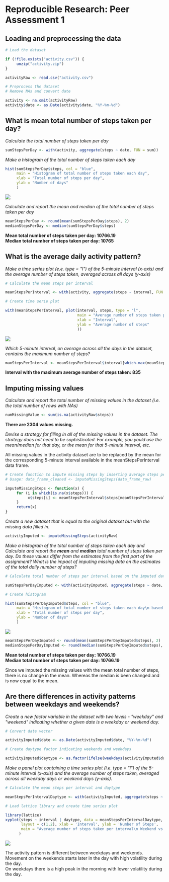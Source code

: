 # Reproducible Research: Peer Assessment 1


## Loading and preprocessing the data


```r
# Load the dataset

if (!file.exists("activity.csv")) {
     unzip("activity.zip")
}

activityRaw <- read.csv("activity.csv")

# Preprocess the dataset
# Remove NAs and convert date

activity <- na.omit(activityRaw)
activity$date <- as.Date(activity$date, "%Y-%m-%d")
```


## What is mean total number of steps taken per day?

*Calculate the total number of steps taken per day*  


```r
sumStepsPerDay <- with(activity, aggregate(steps ~ date, FUN = sum))
```

*Make a histogram of the total number of steps taken each day*  
  

```r
hist(sumStepsPerDay$steps, col = "blue", 
     main = "Histogram of total number of steps taken each day", 
     xlab = "Total number of steps per day", 
     ylab = "Number of days"
     )
```

![](PA1_template_files/figure-html/unnamed-chunk-3-1.png)<!-- -->

*Calculate and report the mean and median of the total number of steps taken per day*  


```r
meanStepsPerDay <- round(mean(sumStepsPerDay$steps), 2)
medianStepsPerDay <- median(sumStepsPerDay$steps)
```

**Mean total number of steps taken per day:   10766.19**  
**Median total number of steps taken per day: 10765**  


## What is the average daily activity pattern?

*Make a time series plot (e.e. type = "l") of the 5-minute interval (x-axis) and the average number of steps taken, averaged across all days (y-axis)*  


```r
# Calculate the mean steps per interval

meanStepsPerInterval <- with(activity, aggregate(steps ~ interval, FUN = mean))

# Create time serie plot

with(meanStepsPerInterval, plot(interval, steps, type = "l",
                                main = "Average number of steps taken per interval", 
                                xlab = "Interval", 
                                ylab = "Average number of steps"
                                ))
```

![](PA1_template_files/figure-html/unnamed-chunk-5-1.png)<!-- -->

*Which 5-minute interval, on average across all the days in the dataset, contains the maximum number of steps?*  


```r
maxStepsPerInterval <- meanStepsPerInterval$interval[which.max(meanStepsPerInterval$steps)] 
```

**Interval with the maximum average number of steps taken: 835**  

## Imputing missing values

*Calculate and report the total number of missing values in the dataset (i.e. the total number of rows with NAs)*  


```r
numMissingValue <- sum(is.na(activityRaw$steps))
```

**There are 2304 values missing.**  

*Devise a strategy for filling in all of the missing values in the dataset. The strategy does not need to be sophisticated. For example, you yould use the mean/median for that day, or the mean for that 5-minute interval, etc.*  

All missing values in the activity dataset are to be replaced by the mean for the corresponding 5-minute interval available in the meanStepsPerInterval data frame.  


```r
# Create function to impute missing steps by inserting average steps per interval
# Usage: data_frame_cleaned <- imputeMissingSteps(data_frame_raw)

imputeMissingSteps <- function(x) {
     for (i in which(is.na(x$steps))) {
          x$steps[i] <- meanStepsPerInterval$steps[meanStepsPerInterval$interval == x$interval[i]]
     }
     return(x)
}
```

*Create a new dataset that is equal to the original dataset but with the missing data filled in.*  


```r
activityImputed <- imputeMissingSteps(activityRaw)
```

*Make a histogram of the total number of steps taken each day and Calculate and report the **mean** and **median** total number of steps taken per day. Do these values differ from the estimates from the first part of the assignment? What is the impact of imputing missing data on the estimates of the total daily number of steps?*  


```r
# Calculate total number of steps per interval based on the imputed dataset

sumStepsPerDayImputed <- with(activityImputed, aggregate(steps ~ date, FUN = sum))

# Create histogram 

hist(sumStepsPerDayImputed$steps, col = "blue", 
     main = "Histogram of total number of steps taken each day\n based on imputed dataset", 
     xlab = "Total number of steps per day", 
     ylab = "Number of days"
     )
```

![](PA1_template_files/figure-html/unnamed-chunk-10-1.png)<!-- -->



```r
meanStepsPerDayImputed <- round(mean(sumStepsPerDayImputed$steps), 2)
medianStepsPerDayImputed <- round(median(sumStepsPerDayImputed$steps), 2)
```

**Mean total number of steps taken per day:   10766.19**  
**Median total number of steps taken per day: 10766.19**  

Since we imputed the missing values with the mean total number of steps, there is no change in the mean. Whereas the median is been changed and is now equal to the mean.  

## Are there differences in activity patterns between weekdays and weekends?

*Create a new factor variable in the dataset with two levels - "weekday" and "weekend" indicating whether a given date is a weekday or weekend day.*  


```r
# Convert date vector

activityImputed$date <- as.Date(activityImputed$date, "%Y-%m-%d")

# Create daytype factor indicating weekends and weekdays

activityImputed$daytype <- as.factor(ifelse(weekdays(activityImputed$date) %in% c("Saturday","Sunday"), "weekend", "weekday"))
```

*Make a panel plot containing a time series plot (i.e. type = "l") of the 5-minute interval (x-axis) and the average number of steps taken, averaged across all weekday days or weekend days (y-axis).*  


```r
# Calculate the mean steps per interval and daytype

meanStepsPerIntervalDaytype <- with(activityImputed, aggregate(steps ~ interval + daytype, FUN = mean))

# Load lattice library and create time series plot

library(lattice)
xyplot(steps ~ interval | daytype, data = meanStepsPerIntervalDaytype, type = "l",
       layout = c(1,2), xlab = 'Interval', ylab = 'Number of Steps', 
       main = "Average number of steps taken per interval\n Weekend vs. Weekday"
      )
```

![](PA1_template_files/figure-html/unnamed-chunk-13-1.png)<!-- -->

The activity pattern is different between weekdays and weekends.  
Movement on the weekends starts later in the day with high volatility during the day.  
On weekdays there is a high peak in the morning with lower volatility during the day.  
